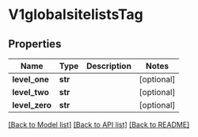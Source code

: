 # V1globalsitelistsTag

## Properties
Name | Type | Description | Notes
------------ | ------------- | ------------- | -------------
**level_one** | **str** |  | [optional] 
**level_two** | **str** |  | [optional] 
**level_zero** | **str** |  | [optional] 

[[Back to Model list]](../README.md#documentation-for-models) [[Back to API list]](../README.md#documentation-for-api-endpoints) [[Back to README]](../README.md)

